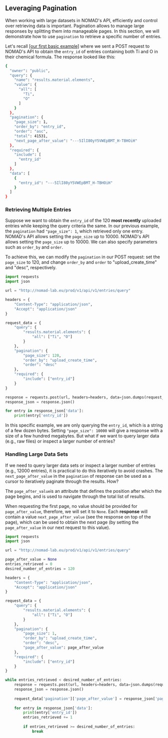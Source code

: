 
 ## Leveraging Pagination

 When working with large datasets in NOMAD's API, efficiently and control over retrieving data is important. Pagination allows to manage large responses by splitting them into manageable pages. In this section, we will demonstrate how to use `pagination` to retrieve a specific number of entries.

 Let's recall [[our first basic example]](M4_3_1_rest_api_nomad_example.md) where we sent a POST request to NOMAD's API to obtain the `entry_id` of entries containing both Ti and O in their chemical formula. The response looked like this:
 

```bash
{
  "owner": "public",
  "query": {
    "name": "results.material.elements",
    "value": {
      "all": [
        "Ti",
        "O"
      ]
    }
  },
  "pagination": {
    "page_size": 1,
    "order_by": "entry_id",
    "order": "asc",
    "total": 41531,
    "next_page_after_value": "---5IlI80yY5VWEpBMT_H-TBHOiH"
  },
  "required": {
    "include": [
      "entry_id"
    ]
  },
  "data": [
    {
      "entry_id": "---5IlI80yY5VWEpBMT_H-TBHOiH"
    }
  ]
}
```

### Retrieving Multiple Entries
Suppose we want to obtain the `entry_id` of the 120 **most recently** uploaded entries while keeping the query criteria the same. In our previous example, the `pagination` had `"page_size": 1`, which retrieved only one entry. NOMAD's API allows setting the `page_size` up to 10000. NOMAD's API allows setting the `page_size` up to 10000. We can also specify parameters such as `order_by` and `order`.

To achieve this, we can modify the `pagination` in our POST request: set the `page_size` to 120, and change `order_by` and `order` to "upload_create_time" and "desc", respectively.

```python
import requests
import json

url = "http://nomad-lab.eu/prod/v1/api/v1/entries/query"

headers = {
    "Content-Type": "application/json",
    "Accept": "application/json"
}

request_data = {
    "query": {
        "results.material.elements": {
            "all": ["Ti", "O"]
        }
    },
    "pagination": {
        "page_size": 120,
        "order_by": "upload_create_time",
        "order": "desc"
    },
    "required": {
        "include": ["entry_id"]
    }
}

response = requests.post(url, headers=headers, data=json.dumps(request_data))
response_json = response.json()

for entry in response_json['data']:
    print(entry['entry_id'])

```

In this specific example, we are only querying the `entry_id`, which is a string of a few dozen bytes. Setting `"page_size": 10000` will give a response with a size of a few hundred megabytes. But what if we want to query larger data (e.g., raw files) or inspect a larger number of entries?

### Handling Large Data Sets

If we need to query larger data sets or inspect a larger number of entries (e.g., 12000 entries), it is practical to do this iteratively to avoid crashes. The `next_page_after_value` in the `pagination` of response can be used as a cursor to iteratively paginate through the results. How?

 The `page_after_value`is an attribute that defines the position after which the page begins, and is used to navigate through the total list of results.

When requesting the first page, no value should be provided for `page_after_value`, therefore, we will set it to `None`. Each **response** will contain a value `next_page_after_value` (see the response on top of the page), which can be used to obtain the next page (by setting the `page_after_value` in our next request to this value).


```python
import requests
import json

url = "http://nomad-lab.eu/prod/v1/api/v1/entries/query"

page_after_value = None
entries_retrieved = 0
desired_number_of_entries = 120

headers = {
    "Content-Type": "application/json",
    "Accept": "application/json"
}

request_data = {
    "query": {
        "results.material.elements": {
            "all": ["Ti", "O"]
        }
    },
    "pagination": {
        "page_size": 1,
        "order_by": "upload_create_time",
        "order": "desc",
        "page_after_value": page_after_value
    },
    "required": {
        "include": ["entry_id"]
    }
}

while entries_retrieved < desired_number_of_entries:
    response = requests.post(url, headers=headers, data=json.dumps(request_data))
    response_json = response.json()
    
    request_data['pagination']['page_after_value'] = response_json['pagination']['next_page_after_value']
    
    for entry in response_json['data']:
        print(entry['entry_id'])
        entries_retrieved += 1
        
        if entries_retrieved >= desired_number_of_entries:
            break

```







